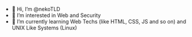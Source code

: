 - 👋 Hi, I’m @nekoTLD
- 👀 I’m interested in Web and Security
- 🌱 I’m currently learning Web Techs (like HTML, CSS, JS and so on) and UNIX Like Systems (Linux)
